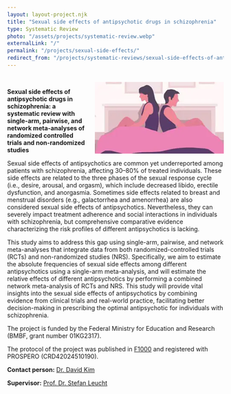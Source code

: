 ```yaml
---
layout: layout-project.njk
title: "Sexual side effects of antipsychotic drugs in schizophrenia"
type: Systematic Review
photo: "/assets/projects/systematic-review.webp"
externalLink: "/"
permalink: "/projects/sexual-side-effects/"
redirect_from: "/projects/systematic-reviews/sexual-side-effects-of-antipsychotic-drugs-in-schizophrenia"
---
```


<br>

<img src="/assets/projects/sexse.webp" class="image-right rounded">

**Sexual side effects of antipsychotic drugs in schizophrenia: a systematic review with single-arm, pairwise, and network meta-analyses of randomized controlled trials and non-randomized studies**

Sexual side effects of antipsychotics are common yet underreported among patients with schizophrenia, affecting 30–80% of treated individuals. These side effects are related to the three phases of the sexual response cycle (i.e., desire, arousal, and orgasm), which include decreased libido, erectile dysfunction, and anorgasmia. Sometimes side effects related to breast and menstrual disorders (e.g., galactorrhea and amenorrhea) are also considered sexual side effects of antipsychotics. Nevertheless, they can severely impact treatment adherence and social interactions in individuals with schizophrenia, but comprehensive comparative evidence characterizing the risk profiles of different antipsychotics is lacking. 

This study aims to address this gap using single-arm, pairwise, and network meta-analyses that integrate data from both randomized-controlled trials (RCTs) and non-randomized studies (NRS). Specifically, we aim to estimate the absolute frequencies of sexual side effects among different antipsychotics using a single-arm meta-analysis, and will estimate the relative effects of different antipsychotics by performing a combined network meta-analysis of RCTs and NRS. This study will provide vital insights into the sexual side effects of antipsychotics by combining evidence from clinical trials and real-world practice, facilitating better decision-making in prescribing the optimal antipsychotic for individuals with schizophrenia.

The project is funded by the Federal Ministry for Education and Research (BMBF, grant number 01KG2317).

The protocol of the project was published in [F1000](https://f1000research.com/articles/13-973) and registered with PROSPERO (CRD42024510190).

**Contact person:** [Dr. David Kim](/team/david-kim/)

**Supervisor:** [Prof. Dr. Stefan Leucht](/team/prof-stefan-leucht/)

<style>
  .text-container {
    overflow: auto; /* Clears float for other content */
  }
  .image-right {
    float: right;
    margin-left: 20px; /* Adds space between text and image */
    width: 300px; /* Sets image width */
  }
</style>
